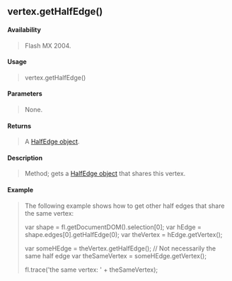 ## vertex.getHalfEdge()

#### Availability

> Flash MX 2004.

#### Usage

> vertex.getHalfEdge()

#### Parameters

> None.

#### Returns

> A [HalfEdge object](#_bookmark644).

#### Description

> Method; gets a [HalfEdge object](#_bookmark644) that shares this vertex.

#### Example

> The following example shows how to get other half edges that share the same vertex:
>
> var shape = fl.getDocumentDOM().selection\[0\]; var hEdge = shape.edges\[0\].getHalfEdge(0); var theVertex = hEdge.getVertex();
>
> var someHEdge = theVertex.getHalfEdge(); // Not necessarily the same half edge var theSameVertex = someHEdge.getVertex();
>
> fl.trace('the same vertex: ' + theSameVertex);
